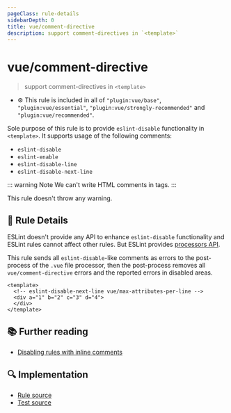```yaml
---
pageClass: rule-details
sidebarDepth: 0
title: vue/comment-directive
description: support comment-directives in `<template>`
---
```

# vue/comment-directive
> support comment-directives in `<template>`

- :gear: This rule is included in all of `"plugin:vue/base"`, `"plugin:vue/essential"`, `"plugin:vue/strongly-recommended"` and `"plugin:vue/recommended"`.

Sole purpose of this rule is to provide `eslint-disable` functionality in `<template>`.
It supports usage of the following comments:

- `eslint-disable`
- `eslint-enable`
- `eslint-disable-line`
- `eslint-disable-next-line`

::: warning Note
We can't write HTML comments in tags.
:::

This rule doesn't throw any warning.

## :book: Rule Details

ESLint doesn't provide any API to enhance `eslint-disable` functionality and ESLint rules cannot affect other rules. But ESLint provides [processors API](https://eslint.org/docs/developer-guide/working-with-plugins#processors-in-plugins).

This rule sends all `eslint-disable`-like comments as errors to the post-process of the `.vue` file processor, then the post-process removes all `vue/comment-directive` errors and the reported errors in disabled areas.

<eslint-code-block :rules="{'vue/comment-directive': ['error'], 'vue/max-attributes-per-line': ['error']}">

```vue
<template>
  <!-- eslint-disable-next-line vue/max-attributes-per-line -->
  <div a="1" b="2" c="3" d="4">
  </div>
</template>
```

</eslint-code-block>

## :books: Further reading

- [Disabling rules with inline comments](https://eslint.org/docs/user-guide/configuring#disabling-rules-with-inline-comments)

## :mag: Implementation

- [Rule source](https://github.com/vuejs/eslint-plugin-vue/blob/master/lib/rules/comment-directive.js)
- [Test source](https://github.com/vuejs/eslint-plugin-vue/blob/master/tests/lib/rules/comment-directive.js)
